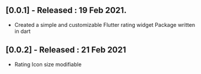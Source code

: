 ## [0.0.1] - Released : 19 Feb 2021.

* Created a simple and customizable Flutter rating widget Package written in dart

## [0.0.2] - Released : 21 Feb 2021

* Rating Icon size modifiable
